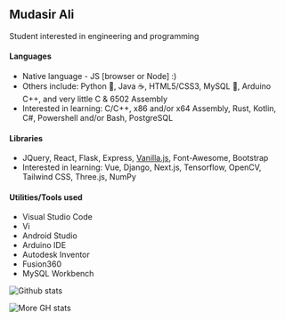 ## Mudasir Ali

Student interested in engineering and programming

#### Languages
- Native language - JS [browser or Node] :)
- Others include: Python 🐍, Java ☕, HTML5/CSS3, MySQL 🐘, Arduino C++, and very little C & 6502 Assembly
- Interested in learning: C/C++, x86 and/or x64 Assembly, Rust, Kotlin, C#, Powershell and/or Bash, PostgreSQL

#### Libraries
- JQuery, React, Flask, Express, [Vanilla.js](http://vanilla-js.com/), Font-Awesome, Bootstrap
- Interested in learning: Vue, Django, Next.js, Tensorflow, OpenCV, Tailwind CSS, Three.js, NumPy

#### Utilities/Tools used
- Visual Studio Code
- Vi
- Android Studio
- Arduino IDE
- Autodesk Inventor
- Fusion360
- MySQL Workbench

![Github stats](https://github-readme-stats.vercel.app/api?username=mud-ali&show_icons=true&count_private=true&theme=dark&hide_rank=true&disable_animations=true&custom_title=mud-ali)


![More GH stats](https://github-readme-stats.vercel.app/api/top-langs/?username=mud-ali&theme=dark "top languages")
